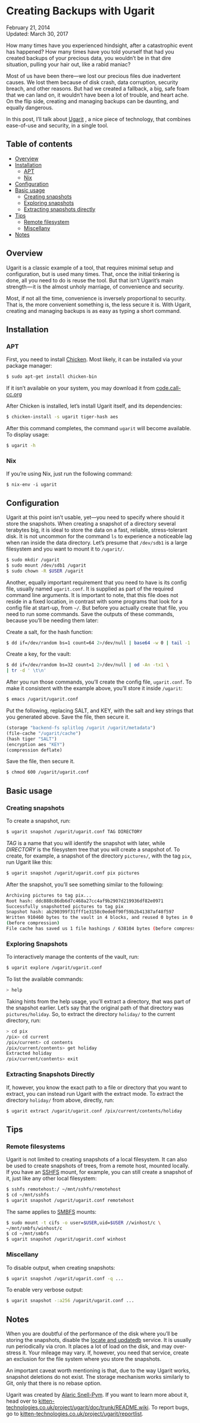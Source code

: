 Creating Backups with Ugarit
============================

<div class="center">February 21, 2014</div>
<div class="center">Updated: March 30, 2017</div>

How many times have you experienced hindsight, after a catastrophic event has happened? How many
times have you told yourself that had you created backups of your precious data, you wouldn’t be in
that dire situation, pulling your hair out, like a rabid maniac?

Most of us have been there—we lost our precious files due inadvertent causes. We lost them because
of disk crash, data corruption, security breach, and other reasons. But had we created a fallback, a
big, safe foam that we can land on, it wouldn’t have been a lot of trouble, and heart ache. On the
flip side, creating and managing backups can be daunting, and equally dangerous.

In this post, I’ll talk about
[Ugarit](http://www.kitten-technologies.co.uk/project/ugarit/doc/trunk/README.wiki)
, a nice piece of technology, that combines ease-of-use and security, in a single tool.


Table of contents
-----------------

- [Overview](#overview)
- [Installation](#installation)
  + [APT](#apt)
  + [Nix](#nix)
- [Configuration](#configuration)
- [Basic usage](#basic)
  + [Creating snapshots](#create)
  + [Exploring snapshots](#explore)
  + [Extracting snapshots directly](#extract)
- [Tips](#tips)
  + [Remote filesystem](#remote)
  + [Miscellany](#miscellany)
- [Notes](#notes)


Overview <a name="overview"></a>
--------------------------------

Ugarit is a classic example of a tool, that requires minimal setup and configuration, but is used
many times. That, once the initial tinkering is done, all you need to do is reuse the tool. But that
isn’t Ugarit’s main strength — it is the almost unholy marriage, of convenience and security.

Most, if not all the time, convenience is inversely proportional to security. That is, the more
convenient something is, the less secure it is. With Ugarit, creating and managing backups is as
easy as typing a short command.


Installation <a name="installation"></a>
----------------------------------------

### APT <a name="apt"></a>

First, you need to install [Chicken](http://www.call-cc.org/). Most likely, it can be installed via
your package manager:

```bash
$ sudo apt-get install chicken-bin
```

If it isn’t available on your system, you may download it
from [code.call-cc.org](http://code.call-cc.org/)

After Chicken is installed, let’s install Ugarit itself, and its dependencies:

```bash
$ chicken-install -s ugarit tiger-hash aes
```

After this command completes, the command `ugarit` will become available. To display usage:

```bash
$ ugarit -h
```


### Nix <a name="nix"></a>

If you’re using Nix, just run the following command:

```
$ nix-env -i ugarit
```


Configuration <a name="configuration"></a>
------------------------------------------

Ugarit at this point isn’t usable, yet—you need to specify where should it store the
snapshots. When creating a snapshot of a directory several terabytes big, it is ideal to store the
data on a fast, reliable, stress-tolerant disk. It is not uncommon for the command `ls` to
experience a noticeable lag when ran inside the data directory. Let’s presume that `/dev/sdb1` is a
large filesystem and you want to mount it to `/ugarit/`.

```bash
$ sudo mkdir /ugarit
$ sudo mount /dev/sdb1 /ugarit
$ sudo chown -R $USER /ugarit
```

Another, equally important requirement that you need to have is its config file, usually named
`ugarit.conf`. It is supplied as part of the required command line arguments. It is important to
note, that this file does not reside in a fixed location, in contrast with some programs that look
for a config file at start-up, from `~/`. But before you actually create that file, you need to run
some commands. Save the outputs of these commands, because you’ll be needing them later:

Create a salt, for the hash function:

```bash
$ dd if=/dev/random bs=1 count=64 2>/dev/null | base64 -w 0 | tail -1
```

Create a key, for the vault:

```bash
$ dd if=/dev/random bs=32 count=1 2>/dev/null | od -An -tx1 \
| tr -d ' \t\n'
```

After you run those commands, you’ll create the config file, `ugarit.conf`. To make it consistent
with the example above, you’ll store it inside `/ugarit`:

```bash
$ emacs /ugarit/ugarit.conf
```

Put the following, replacing SALT, and KEY, with the salt and key strings that you generated
above. Save the file, then secure it.

```scheme
(storage "backend-fs splitlog /ugarit /ugarit/metadata")
(file-cache "/ugarit/cache")
(hash tiger "SALT")
(encryption aes "KEY")
(compression deflate)
```

Save the file, then secure it.

```bash
$ chmod 600 /ugarit/ugarit.conf
```


Basic usage <a name="basic"></a>
--------------------------------

### Creating snapshots <a name="create"></a>

To create a snapshot, run:

```bash
$ ugarit snapshot /ugarit/ugarit.conf TAG DIRECTORY
```

_TAG_ is a name that you will identify the snapshot with later, while _DIRECTORY_ is the filesystem
tree that you will create a snapshot of. To create, for example, a snapshot of the directory
`pictures/`, with the tag `pix`, run Ugarit like this:

```bash
$ ugarit snapshot /ugarit/ugarit.conf pix pictures
```

After the snapshot, you’ll see something similar to the following:

```bash
Archiving pictures to tag pix...
Root hash: ddc888c86db6d7c468a27cc4af9b2907d219936df82e0971
Successfully snapshotted pictures to tag pix
Snapshot hash: ab290399f31fff1e3158c0ede8f90f59b2b41387af48f597
Written 910460 bytes to the vault in 4 blocks, and reused 0 bytes in 0 blocks
(before compression)
File cache has saved us 1 file hashings / 638104 bytes (before compression)
```


### Exploring Snapshots <a name="explore"></a>

To interactively manage the contents of the vault, run:

```bash
$ ugarit explore /ugarit/ugarit.conf
```

To list the available commands:

```bash
> help
```

Taking hints from the help usage, you’ll extract a directory, that was part of the snapshot
earlier. Let’s say that the original path of that directory was `pictures/holiday`. So, to extract
the directory `holiday/` to the current directory, run:

```bash
> cd pix
/pix> cd current
/pix/current> cd contents
/pix/current/contents> get holiday
Extracted holiday
/pix/current/contents> exit
```


### Extracting Snapshots Directly <a name="extract"></a>

If, however, you know the exact path to a file or directory that you
want to extract, you can instead run Ugarit with the extract mode. To
extract the directory `holiday/` from above, directly, run:

```bash
$ ugarit extract /ugarit/ugarit.conf /pix/current/contents/holiday
```


Tips <a name="tips"></a>
------------------------

### Remote filesystems <a name="remote"></a>

Ugarit is not limited to creating snapshots of a local filesystem. It can also be used to create
snapshots of trees, from a remote host, mounted locally. If you have
an [SSHFS](http://fuse.sourceforge.net/sshfs.html) mount, for example, you can still create a
snapshot of it, just like any other local filesystem:

```bash
$ sshfs remotehost:/ ~/mnt/sshfs/remotehost
$ cd ~/mnt/sshfs
$ ugarit snapshot /ugarit/ugarit.conf remotehost
```

The same applies to [SMBFS](http://www.samba.org/samba/smbfs/) mounts:

```bash
$ sudo mount -t cifs -o user=$USER,uid=$USER //winhost/c \
~/mnt/smbfs/winhost/c
$ cd ~/mnt/smbfs
$ ugarit snapshot /ugarit/ugarit.conf winhost
```


### Miscellany <a name="miscellany"></a>

To disable output, when creating snapshots:

```bash
$ ugarit snapshot /ugarit/ugarit.conf -q ...
```

To enable very verbose output:

```bash
$ ugarit snapshot -:a256 /ugarit/ugarit.conf ...
```


Notes <a name="notes"></a>
--------------------------

When you are doubtful of the performance of the disk where you’ll be storing the snapshots, disable
the [locate and updatedb](http://linux.about.com/library/cmd/blcmdl1_updatedb.htm) service. It is
usually run periodically via cron. It places a lot of load on the disk, and may over-stress it. Your
mileage may vary. If, however, you need that service, create an exclusion for the file system where
you store the snapshots.

An important caveat worth mentioning is that, due to the way Ugarit works, snapshot deletions do not
exist. The storage mechanism works similarly to Git, only that there is no rebase option.

Ugarit was created by [Alaric Snell-Pym](http://www.snell-pym.org.uk/alaric/). If you want to learn
more about it, head over
to
[kitten-technologies.co.uk/project/ugarit/doc/trunk/README.wiki](http://www.kitten-technologies.co.uk/project/ugarit/doc/trunk/README.wiki). To
report bugs, go
to
[kitten-technologies.co.uk/project/ugarit/reportlist](http://www.kitten-technologies.co.uk/project/ugarit/reportlist).

